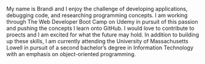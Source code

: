 My name is Brandi and I enjoy the challenge of developing applications, debugging code, and researching programming concepts. I am working through The Web Developer Boot Camp on Udemy in pursuit of this passion and pushing the concepts I learn onto GitHub. I would love to contribute to proects and I am excited for what the future may hold. In addition to building up these skills, I am currently attending the University of Massachusetts Lowell in pursuit of a second bachelor’s degree in Information Technology with an emphasis on object-oriented programming. 

